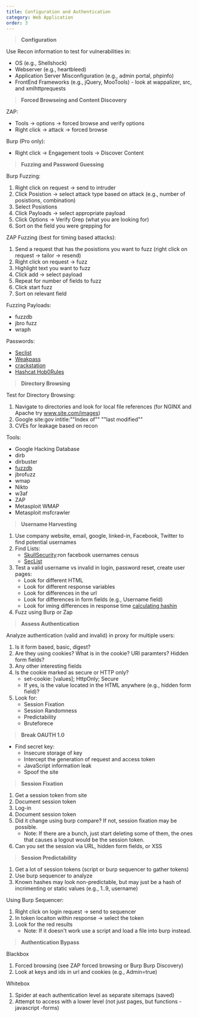 ```yaml
---
title: Configuration and Authentication
category: Web Application
order: 3
---
```


> **Configuration**

Use Recon information to test for vulnerabilities in:
* OS (e.g., Shellshock)
* Webserver (e.g., heartbleed)
* Application Server Misconfiguration (e.g., admin portal, phpinfo)
* FrontEnd Frameworks (e.g., jQuery, MooTools) - look at wappalizer, src, and xmlhttprequests

> **Forced Browseing and Content Discovery**

ZAP:
* Tools -> options -> forced browse and verify options
* Right click -> attack ->  forced browse

Burp (Pro only):
* Right click -> Engagement tools -> Discover Content

> **Fuzzing and Password Guessing**

Burp Fuzzing:
1. Right click on request -> send to intruder
2. Click Posistion -> select attack type based on attack (e.g., number of posistions, combination)
3. Select Posistions 
4. Click Payloads -> select appropriate payload
5. Click Options -> Verify Grep (what you are looking for)
6. Sort on the field you were grepping for

ZAP Fuzzing (best for timing based attacks):
1. Send a request that has the posistions you want to fuzz (right click on request -> tailor -> resend)
2. Right click on request -> fuzz
3. Highlight text you want to fuzz
4. Click add -> select payload
5. Repeat for number of fields to fuzz
6. Click start fuzz
7. Sort on relevant field

Fuzzing Payloads:
* fuzzdb
* jbro fuzz
* wraph

Passwords:
* [Seclist](https://github.com/danielmiessler/SecLists/tree/master/Passwords)
* [Weakpass](https://weakpass.com/)
* [crackstation](https://crackstation.net/)
* [Hashcat Hob0Rules](https://github.com/praetorian-inc/Hob0Rules)


> **Directory Browsing**

Test for Directory Browsing:
1. Navigate to directories and look for local file references (for NGINX and Apache try www.site.com/images)
2. Google site:gov intitle:""Index of"" ""last modified""
3. CVEs for leakage based on recon

Tools:
* Google Hacking Database
* dirb
* dirbuster
* [fuzzdb](https://github.com/fuzzdb-project/fuzzdb)
* jbrofuzz
* wmap
* Nikto
* w3af
* ZAP
* Metasploit WMAP
* Metasploit msfcrawler

> **Username Harvesting**

1. Use company website, email, google, linked-in, Facebook, Twitter to find potential usernames 
2. Find Lists:
	* [SkullSecurity](https://downloads.skullsecurity.org/passwords/):ron facebook usernames census
	* [SecList](https://github.com/danielmiessler/SecLists/tree/master/Usernames) 
3. Test a valid username vs invalid in login, password reset, create user pages:
	* Look for different HTML 
	* Look for different response variables
	* Look for differences in the url
	* Look for differences in form fields (e.g., Username field)
	* Look for iming differences in response time [calculating hashin](https://littlemaninmyhead.wordpress.com/2015/07/26/account-enumeration-via-timing-attacks/) 
4. Fuzz using Burp or Zap

> **Assess Authentication**

Analyze authentication (valid and invalid) in proxy for multiple users:
1. Is it form based, basic, digest?
2. Are they using cookies? What is in the cookie? URI paramters?  Hidden form fields?
3. Any other interesting fields
4. Is the cookie marked as secure or HTTP only? 
	* set-cookie: [values]; HttpOnly; Secure
	* If yes, is the value located in the HTML anywhere (e.g., hidden form field)? 
5. Look for:
	* Session Fixation
	* Session Randomness
	* Predictability
	* Bruteforece 

> **Break OAUTH 1.0**

* Find secret key:
	* Insecure storage of key
	* Intercept the generation of request and access token
	* JavaScript information leak
	* Spoof the site

> **Session Fixation**

1. Get a session token from site 
2. Document session token
3. Log-in 
3. Document session token
4. Did it change using burp compare?  If not, session fixation may be possible.
	* Note: If there are a bunch, just start deleting some of them, the ones that causes a logout would be the session token.
5. Can you set the session via URL, hidden form fields, or XSS

> **Session Predictability**

1. Get a lot of session tokens (script or burp sequencer to gather tokens)
2. Use burp sequencer to analyze
3. Known hashes may look non-predictable, but may just be a hash of incrimenting or static values (e.g., 1..9, username)

Using Burp Sequencer:
1. Right click on login request -> send to sequencer 
2. In token locaiton within response -> select the token
3. Look for the red results
	* Note: If it doesn't work use a script and load a file into burp instead.

> **Authentication Bypass**

Blackbox
1. Forced browsing (see ZAP forced browsing or Burp Burp Discovery)
2. Look at keys and ids in url and cookies (e.g., Admin=true)

Whitebox
1. Spider at each authentication level as separate sitemaps (saved)
2. Attempt to access with a lower level (not just pages, but functions - javascript -forms)


